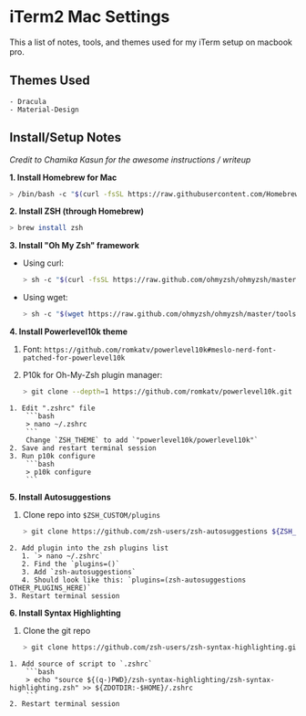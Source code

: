 # iTerm2 Mac Settings
This a list of notes, tools, and themes used for my iTerm setup on macbook pro.

## Themes Used
    - Dracula
    - Material-Design

## Install/Setup Notes
*Credit to Chamika Kasun for the awesome instructions / writeup*

**1. Install Homebrew for Mac**
```bash
> /bin/bash -c "$(curl -fsSL https://raw.githubusercontent.com/Homebrew/install/HEAD/install.sh)"
```

**2. Install ZSH (through Homebrew)**
```bash
> brew install zsh
```

**3. Install "Oh My Zsh" framework**
 - Using curl:
    ```bash
    > sh -c "$(curl -fsSL https://raw.github.com/ohmyzsh/ohmyzsh/master/tools/install.sh)"
    ```

 - Using wget:
    ```bash
    > sh -c "$(wget https://raw.github.com/ohmyzsh/ohmyzsh/master/tools/install.sh -O -)"
    ```

**4. Install Powerlevel10k theme**
   1. Font: `https://github.com/romkatv/powerlevel10k#meslo-nerd-font-patched-for-powerlevel10k`
        
   2. P10k for Oh-My-Zsh plugin manager:
        ```bash
        > git clone --depth=1 https://github.com/romkatv/powerlevel10k.git ${ZSH_CUSTOM:-$HOME/.oh-my-zsh/custom}/themes/powerlevel10k
        ```
    1. Edit ".zshrc" file
        ```bash
        > nano ~/.zshrc
        ```
        Change `ZSH_THEME` to add `"powerlevel10k/powerlevel10k"`
    2. Save and restart terminal session
    3. Run p10k configure
        ```bash
        > p10k configure
        ```

**5. Install Autosuggestions**
   1. Clone repo into `$ZSH_CUSTOM/plugins`
        ```bash
        > git clone https://github.com/zsh-users/zsh-autosuggestions ${ZSH_CUSTOM:-~/.oh-my-zsh/custom}/plugins/zsh-autosuggestions
        ```
    2. Add plugin into the zsh plugins list
       1. `> nano ~/.zshrc`
       2. Find the `plugins=()`
       3. Add `zsh-autosuggestions`
       4. Should look like this: `plugins=(zsh-autosuggestions OTHER_PLUGINS_HERE)`
    3. Restart terminal session
   
**6. Install Syntax Highlighting**
   1. Clone the git repo
        ```bash
        > git clone https://github.com/zsh-users/zsh-syntax-highlighting.git
        ```
    1. Add source of script to `.zshrc`
        ```bash
        > echo "source ${(q-)PWD}/zsh-syntax-highlighting/zsh-syntax-highlighting.zsh" >> ${ZDOTDIR:-$HOME}/.zshrc
        ```
    2. Restart terminal session